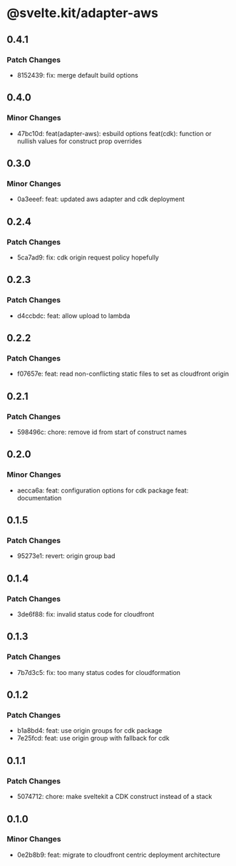 # @svelte.kit/adapter-aws

## 0.4.1

### Patch Changes

- 8152439: fix: merge default build options

## 0.4.0

### Minor Changes

- 47bc10d: feat(adapter-aws): esbuild options
  feat(cdk): function or nullish values for construct prop overrides

## 0.3.0

### Minor Changes

- 0a3eeef: feat: updated aws adapter and cdk deployment

## 0.2.4

### Patch Changes

- 5ca7ad9: fix: cdk origin request policy hopefully

## 0.2.3

### Patch Changes

- d4ccbdc: feat: allow upload to lambda

## 0.2.2

### Patch Changes

- f07657e: feat: read non-conflicting static files to set as cloudfront origin

## 0.2.1

### Patch Changes

- 598496c: chore: remove id from start of construct names

## 0.2.0

### Minor Changes

- aecca6a: feat: configuration options for cdk package
  feat: documentation

## 0.1.5

### Patch Changes

- 95273e1: revert: origin group bad

## 0.1.4

### Patch Changes

- 3de6f88: fix: invalid status code for cloudfront

## 0.1.3

### Patch Changes

- 7b7d3c5: fix: too many status codes for cloudformation

## 0.1.2

### Patch Changes

- b1a8bd4: feat: use origin groups for cdk package
- 7e25fcd: feat: use origin group with fallback for cdk

## 0.1.1

### Patch Changes

- 5074712: chore: make sveltekit a CDK construct instead of a stack

## 0.1.0

### Minor Changes

- 0e2b8b9: feat: migrate to cloudfront centric deployment architecture

